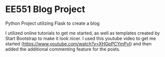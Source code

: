 # EE551 Blog Project
Python Project utilizing Flask to create a blog

I utilized online tutorials to get me started, as well as templates created by Start Bootstrap to make it look nicer. I used this youtube video to get me started (https://www.youtube.com/watch?v=XHGpPCYmPvI) and then added the additional commenting feature for the posts.
